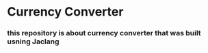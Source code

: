 # Currency Converter 
### this repository is about currency converter that was built usning Jaclang
